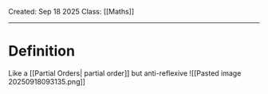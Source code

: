 Created: Sep 18 2025
Class: [[Maths]] 
- - -
# Definition 
Like a [[Partial Orders| partial order]] but anti-reflexive
![[Pasted image 20250918093135.png]]
